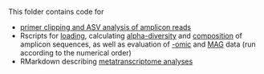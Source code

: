 This folder contains code for 
- [primer clipping and ASV analysis of amplicon reads](./cutadapt_dada.Rmd) 
- Rscripts for [loading](./1_DataLoad.R), calculating [alpha-diversity](./2_Diversity.R) and [composition](./3_Amplicons.R) of amplicon sequences, as well as evaluation of [-omic](./4_MetaOmics.R) and [MAG](./5_MAGs.R) data (run according to the numerical order)
- RMarkdown describing [metatranscriptome analyses](./metatranscriptomics.Rmd) 
